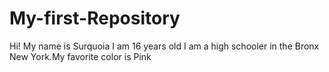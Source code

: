 # My-first-Repository
Hi! My name is Surquoia I am 16 years old I am a high schooler in the Bronx New York.My favorite color is Pink  
